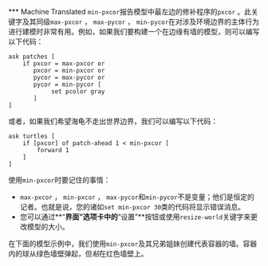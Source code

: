 ﻿*** Machine Translated
`min-pxcor`报告模型中最左边的修补程序的`pxcor` 。此关键字及其同级`max-pxcor` ， `max-pycor` ， `min-pycor`在对涉及环境边界的主体行为进行建模时非常有用。例如，如果我们要构建一个在边缘有墙的模型，则可以编写以下代码：



```
ask patches [
	if pxcor = max-pxcor or
	   pxcor = min-pxcor or
	   pycor = max-pycor or
	   pycor = min-pycor [
	   		set pcolor gray
	   ]
]
```


或者，如果我们希望海龟不走出世界边界，我们可以编写以下代码：



```
ask turtles [
	if [pxcor] of patch-ahead 1 < min-pxcor [
		forward 1
	] 
]
```


使用`min-pxcor`时要记住的事情：

- `max-pxcor` ， `min-pxcor` ， `max-pycor`和`min-pycor`不是变量；他们是恒定的记者。也就是说，您的诸如`set min-pxcor 30`类的代码将显示错误消息。
- 您可以通过**“**界面”选项卡中的**“设置”**按钮或使用`resize-world`关键字来更改模型的大小。


在下面的模型示例中，我们使用`min-pxcor`及其兄弟姐妹创建代表容器的墙。容器内的球从绿色墙壁弹起，但*粘*在红色墙壁上。